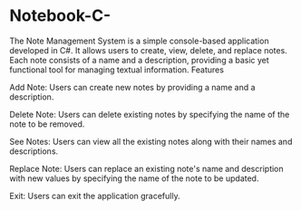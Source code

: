 # Notebook-C-
The Note Management System is a simple console-based application developed in C#. It allows users to create, view, delete, and replace notes. Each note consists of a name and a description, providing a basic yet functional tool for managing textual information.
Features

Add Note: Users can create new notes by providing a name and a description.

Delete Note: Users can delete existing notes by specifying the name of the note to be removed.

See Notes: Users can view all the existing notes along with their names and descriptions.

Replace Note: Users can replace an existing note's name and description with new values by specifying the name of the note to be updated.

Exit: Users can exit the application gracefully.
